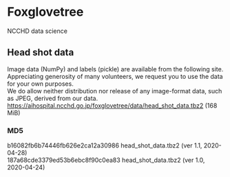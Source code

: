 # Foxglovetree
NCCHD data science

## Head shot data
Image data (NumPy) and labels (pickle) are available from the following site.  
Appreciating generosity of many volunteers, we request you to use the data for your own purposes.  
We do allow neither distribution nor release of any image-format data, such as JPEG, derived from our data.  
https://aihospital.ncchd.go.jp/foxglovetree/data/head_shot_data.tbz2 (168 MiB)

### MD5
b16082fb6b74446fb626e2ca12a30986  head_shot_data.tbz2 (ver 1.1, 2020-04-28)  
187a68cde3379ed53b6ebc8f90c0ea83  head_shot_data.tbz2 (ver 1.0, 2020-04-24)  
